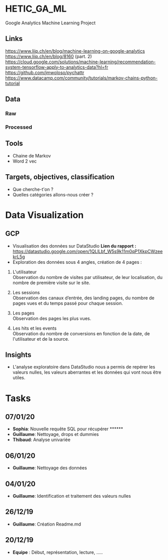# HETIC_GA_ML
Google Analytics Machine Learning Project

## Links
https://www.liip.ch/en/blog/machine-learning-on-google-analytics  
https://www.liip.ch/en/blog/8160 (part. 2)  
https://cloud.google.com/solutions/machine-learning/recommendation-system-tensorflow-apply-to-analytics-data?hl=fr  
https://github.com/jmwoloso/pychattr
https://www.datacamp.com/community/tutorials/markov-chains-python-tutorial

## Data
### Raw

### Processed

## Tools
* Chaine de Markov
* Word 2 vec

## Targets, objectives, classification
* Que cherche-t'on ? 
* Quelles catégories allons-nous créer ?

# Data Visualization
## GCP
* Visualisation des données sur DataStudio
**Lien du rapport  :** https://datastudio.google.com/open/1QLlLbf_W5s9k11m0qP1XkpCWzeekrL5g
* Exploration des données sous 4 angles,  création de 4 pages : 
1. L'utilisateur  
Observation du nombre de visites par utilisateur, de leur localisation, du nombre de première visite sur le site.

1. Les sessions  
Observation des canaux d’entrée, des landing pages, du nombre de pages vues et du temps passé pour chaque session.

1. Les pages  
Observation des pages les plus vues.

1. Les hits et les events  
Observation du nombre de conversions en fonction de la date, de l'utilisateur et de la source.

## Insights
* L'analyse exploratoire dans DataStudio nous a permis de repérer les valeurs nulles, les valeurs aberrantes et les données qui vont nous être utiles.  


# Tasks
## 07/01/20
* **Sophia**: Nouvelle requête SQL pour récupérer ******
* **Guillaume**: Nettoyage, drops et dummies
* **Thibaud**: Analyse univariée

## 06/01/20
* **Guillaume**: Nettoyage des données

## 04/01/20
* **Guillaume**: Identification et traitement des valeurs nulles

## 26/12/19
* **Guillaume**: Création Readme.md

## 20/12/19
* **Equipe** : Début, représentation, lecture, .....
